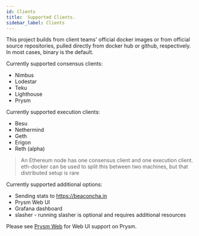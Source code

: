 ```yaml
---
id: Clients
title:  Supported Clients.
sidebar_label: Clients
---
```


This project builds from client teams' official docker images or from official source repositories, pulled
directly from docker hub or github, respectively. In most cases, binary is the default.

Currently supported consensus clients:
- Nimbus
- Lodestar
- Teku
- Lighthouse
- Prysm

Currently supported execution clients:
- Besu
- Nethermind
- Geth
- Erigon
- Reth (alpha)

> An Ethereum node has one consensus client and one execution client. eth-docker can be used to
> split this between two machines, but that distributed setup is rare

Currently supported additional options:
- Sending stats to https://beaconcha.in
- Prysm Web UI
- Grafana dashboard
- slasher - running slasher is optional and requires additional resources

Please see [Prysm Web](../Usage/PrysmWeb.md) for Web UI support on Prysm.
